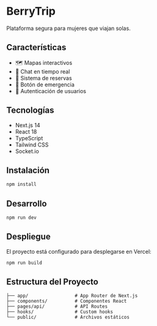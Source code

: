 # BerryTrip

Plataforma segura para mujeres que viajan solas.

## Características

- 🗺️ Mapas interactivos
- 💬 Chat en tiempo real
- 📅 Sistema de reservas
- 🚨 Botón de emergencia
- 🔐 Autenticación de usuarios

## Tecnologías

- Next.js 14
- React 18
- TypeScript
- Tailwind CSS
- Socket.io

## Instalación

```bash
npm install
```

## Desarrollo

```bash
npm run dev
```

## Despliegue

El proyecto está configurado para desplegarse en Vercel:

```bash
npm run build
```

## Estructura del Proyecto

```
├── app/                 # App Router de Next.js
├── components/          # Componentes React
├── pages/api/           # API Routes
├── hooks/               # Custom hooks
└── public/              # Archivos estáticos
```
